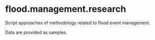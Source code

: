 # flood.management.research
Script approaches of methodology related to flood event management.

Data are provided as samples.
